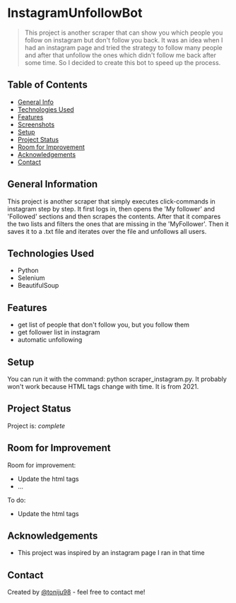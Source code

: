 # InstagramUnfollowBot

> This project is another scraper that can show you which people you follow on instagram but don't follow you back. It was an idea when I had an instagram page and tried the strategy to follow
many people and after that unfollow the ones which didn't follow me back after some time.
So I decided to create this bot to speed up the process.


## Table of Contents
* [General Info](#general-information)
* [Technologies Used](#technologies-used)
* [Features](#features)
* [Screenshots](#screenshots)
* [Setup](#setup)
* [Project Status](#project-status)
* [Room for Improvement](#room-for-improvement)
* [Acknowledgements](#acknowledgements)
* [Contact](#contact)


## General Information
This project is another scraper that simply executes click-commands in instagram step by step. It first logs in, then opens the 'My follower' and 'Followed' sections and then scrapes the contents.
After that it compares the two lists and filters the ones that are missing in the 'MyFollower'. Then it saves it to a .txt file and iterates over the file and unfollows all users.


## Technologies Used
- Python
- Selenium
- BeautifulSoup


## Features

- get list of people that don't follow you, but you follow them
- get follower list in instagram
- automatic unfollowing



## Setup

You can run it with the command: python scraper_instagram.py.
It probably won't work because HTML tags change with time. It is from 2021.



## Project Status
Project is: _complete_


## Room for Improvement

Room for improvement:
- Update the html tags
- ...

To do:
- Update the html tags


## Acknowledgements
- This project was inspired by an instagram page I ran in that time



## Contact
Created by [@toniju98](https://github.com/toniju98) - feel free to contact me!
